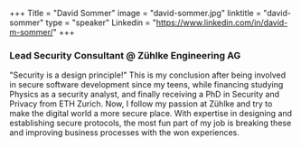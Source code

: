 +++
Title = "David Sommer"
image = "david-sommer.jpg"
linktitle = "david-sommer"
type = "speaker"
Linkedin = "https://www.linkedin.com/in/david-m-sommer/"
+++

### Lead Security Consultant @ Zühlke Engineering AG

"Security is a design principle!" This is my conclusion after being involved in secure software development since my teens, while financing studying Physics as a security analyst, and finally receiving a PhD in Security and Privacy from ETH Zurich. Now, I follow my passion at Zühlke and try to make the digital world a more secure place. With expertise in designing and establishing secure protocols, the most fun part of my job is breaking these and improving business processes with the won experiences.